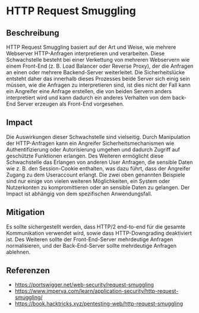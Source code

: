 
# HTTP Request Smuggling

## Beschreibung


HTTP Request Smuggling basiert auf der Art und Weise, wie mehrere Webserver HTTP-Anfragen interpretieren und verarbeiten. Diese Schwachstelle besteht bei einer Verkettung von mehreren Webservern wie einem Front-End (z. B. Load Balancer oder Reverse Proxy), der die Anfragen an einen oder mehrere Backend-Server weiterleitet. Die Sicherheitslücke entsteht daher das innerhalb dieses Prozesses beide Server sich einig sein müssen, wie die Anfragen zu interpretieren sind, ist dies nicht der Fall kann ein Angreifer eine Anfrage erstellen, die von beiden Servern anders interpretiert wird und kann dadurch ein anderes Verhalten von dem back-End Server erzeugen als Front-End vorgesehen.

## Impact

Die Auswirkungen dieser Schwachstelle sind vielseitig. Durch Manipulation der HTTP-Anfragen kann ein Angreifer Sicherheitsmechanismen wie Authentifizierung oder Autorisierung umgehen und dadurch Zugriff auf geschützte Funktionen erlangen. Des Weiteren ermöglicht diese Schwachstelle das Erlangen von anderen User Anfragen, die sensible Daten wie z. B. den Session-Cookie enthalten, was dazu führt, dass der Angreifer Zugang zu dem Useraccount erlangt. Die zwei oben genannten Beispiele sind nur einige von vielen weiteren Möglichkeiten, ein System oder Nutzerkonten zu kompromittieren oder an sensible Daten zu gelangen. Der Impact ist abhängig von dem spezifischen Anwendungsfall.


<div style="page-break-after: always;"></div>


## Mitigation

Es sollte sichergestellt werden, dass HTTP/2 end-to-end für die gesamte Kommunikation verwendet wird, sowie dass HTTP-Downgrading deaktiviert ist. Des Weiteren sollte der Front-End-Server mehrdeutige Anfragen normalisieren, und der Back-End-Server sollte mehrdeutige Anfragen ablehnen.


## Referenzen

- https://portswigger.net/web-security/request-smuggling
- https://www.imperva.com/learn/application-security/http-request-smuggling/
- https://book.hacktricks.xyz/pentesting-web/http-request-smuggling
